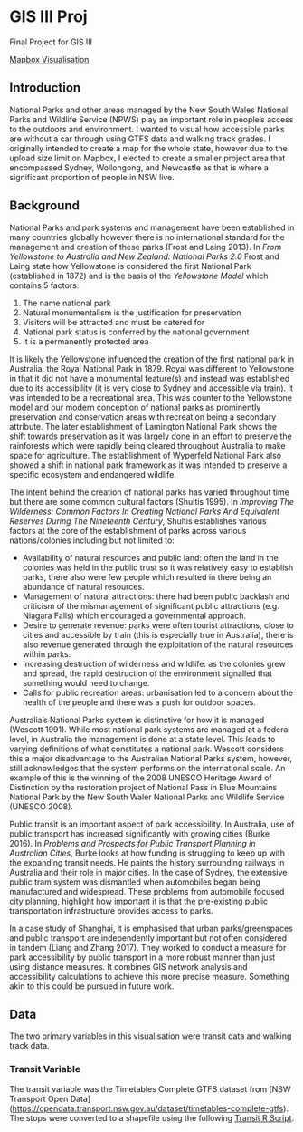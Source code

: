 # GIS III Proj
Final Project for GIS III

[Mapbox Visualisation](https://api.mapbox.com/styles/v1/ghancock/cl3p68jjt003014qb4etyu2zd.html?title=view&access_token=pk.eyJ1IjoiZ2hhbmNvY2siLCJhIjoiY2wzcDM3MnV5MHVhNzNkbTl2bGgxaDN1eSJ9.eJmD2VhGupYhQqymFPV0Kw&zoomwheel=true&fresh=true#11.2/-33.8334/151.2656)

## Introduction

National Parks and other areas managed by the New South Wales National Parks and Wildlife Service (NPWS) play an important role in people’s access to the outdoors and environment. I wanted to visual how accessible parks are without a car through using GTFS data and walking track grades. I originally intended to create a map for the whole state, however due to the upload size limit on Mapbox, I elected to create a smaller project area that encompassed Sydney, Wollongong, and Newcastle as that is where a significant proportion of people in NSW live. 

## Background

National Parks and park systems and management have been established in many countries globally however there is no international standard for the management and creation of these parks (Frost and Laing 2013). In _From Yellowstone to Australia and New Zealand: National Parks 2.0_ Frost and Laing state how Yellowstone is considered the first National Park (established in 1872) and is the basis of the _Yellowstone Model_ which contains 5 factors:
1.	The name national park
2.	Natural monumentalism is the justification for preservation
3.	Visitors will be attracted and must be catered for
4.	National park status is conferred by the national government
5.	It is a permanently protected area

It is likely the Yellowstone influenced the creation of the first national park in Australia, the Royal National Park in 1879. Royal was different to Yellowstone in that it did not have a monumental feature(s) and instead was established due to its accessibility (it is very close to Sydney and accessible via train). It was intended to be a recreational area. This was counter to the Yellowstone model and our modern conception of national parks as prominently preservation and conservation areas with recreation being a secondary attribute. The later establishment of Lamington National Park shows the shift towards preservation as it was largely done in an effort to preserve the rainforests which were rapidly being cleared throughout Australia to make space for agriculture. The establishment of Wyperfeld National Park also showed a shift in national park framework as it was intended to preserve a specific ecosystem and endangered wildlife. 

The intent behind the creation of national parks has varied throughout time but there are some common cultural factors (Shultis 1995). In _Improving The Wilderness: Common Factors In Creating National Parks And Equivalent Reserves During The Nineteenth Century_, Shultis establishes various factors at the core of the establishment of parks across various nations/colonies including but not limited to:
* Availability of natural resources and public land: often the land in the colonies was held in the public trust so it was relatively easy to establish parks, there also were few people which resulted in there being an abundance of natural resources.
* Management of natural attractions: there had been public backlash and criticism of the mismanagement of significant public attractions (e.g. Niagara Falls) which encouraged a governmental approach.
*	Desire to generate revenue: parks were often tourist attractions, close to cities and accessible by train (this is especially true in Australia), there is also revenue generated through the exploitation of the natural resources within parks.
*	Increasing destruction of wilderness and wildlife: as the colonies grew and spread, the rapid destruction of the environment signalled that something would need to change.
*	Calls for public recreation areas: urbanisation led to a concern about the health of the people and there was a push for outdoor spaces.

Australia’s National Parks system is distinctive for how it is managed (Wescott 1991). While most national park systems are managed at a federal level, in Australia the management is done at a state level. This leads to varying definitions of what constitutes a national park. Wescott considers this a major disadvantage to the Australian National Parks system, however, still acknowledges that the system performs on the international scale. An example of this is the winning of the 2008 UNESCO Heritage Award of Distinction by the restoration project of National Pass in Blue Mountains National Park by the New South Waler National Parks and Wildlife Service (UNESCO 2008).

Public transit is an important aspect of park accessibility. In Australia, use of public transport has increased significantly with growing cities (Burke 2016). In _Problems and Prospects for Public Transport Planning in Australian Cities_, Burke looks at how funding is struggling to keep up with the expanding transit needs. He paints the history surrounding railways in Australia and their role in major cities. In the case of Sydney, the extensive public tram system was dismantled when automobiles began being manufactured and widespread. These problems from automobile focused city planning, highlight how important it is that the pre-existing public transportation infrastructure provides access to parks.

In a case study of Shanghai, it is emphasised that urban parks/greenspaces and public transport are independently important but not often considered in tandem (Liang and Zhang 2017). They worked to conduct a measure for park accessibility by public transport in a more robust manner than just using distance measures. It combines GIS network analysis and accessibility calculations to achieve this more precise measure. Something akin to this could be pursued in future work.

## Data

The two primary variables in this visualisation were transit data and walking track data. 

### Transit Variable

The transit variable was the Timetables Complete GTFS dataset from [NSW Transport Open Data] (https://opendata.transport.nsw.gov.au/dataset/timetables-complete-gtfs). The stops were converted to a shapefile using the following [Transit R Script](Scripts/Tracks_Data.R).
